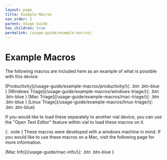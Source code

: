 ```yaml
---
layout: page
title: Example Macros
nav_order: 2
parent: Usage Guide
has_children: true
permalink: /usage-guide/example-macros/
---
```


# Example Macros

The following macros are included here as an example of what is possible with this device:

<span class="fs-5">
[Productivity](/usage-guide/example-macros/productivity/){: .btn .btn-blue }   [Windows Triage](/usage-guide/example-macros/windows-triage/){: .btn .btn-blue }   [Mac Triage](/usage-guide/example-macros/mac-triage/){: .btn .btn-blue }   [Linux Triage](/usage-guide/example-macros/linux-triage/){: .btn .btn-blue}
</span>

If you would like to load these separately to another vial device, you can use the "Open Text Editor" feature within vial to load these macros on it.

{: .note }
These macros were developed with a windows machine in mind. If you would like to use these macros on a Mac, visit the following page for more information.

<span class="fs-5"> 
[Mac Info](/usage-guide/mac-info/){: .btn .btn-blue }
</span>
